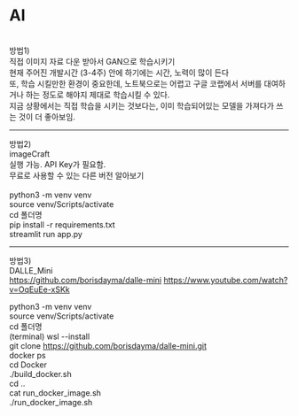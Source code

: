 # AI
<br>
방법1) <br>
직접 이미지 자료 다운 받아서 GAN으로 학습시키기 <br>
현재 주어진 개발시간 (3-4주) 안에 하기에는 시간, 노력이 많이 든다 <br>
또, 학습 시킬만한 환경이 중요한데, 노트북으로는 어렵고 구글 코랩에서 서버를 대여하거나 하는 정도로 해야지 제대로 학습시킬 수 있다. <br>
지금 상황에서는 직접 학습을 시키는 것보다는, 이미 학습되어있는 모델을 가져다가 쓰는 것이 더 좋아보임. <br>

---
방법2)  <br>
imageCraft<br>
실행 가능. API Key가 필요함. <br>
무료로 사용할 수 있는 다른 버전 알아보기 <br>
<br>
python3 -m venv venv <br>
source venv/Scripts/activate <br>
cd 폴더명<br>
pip install -r requirements.txt<br>
streamlit run app.py<br>

---
방법3)  <br>
DALLE_Mini<br>
https://github.com/borisdayma/dalle-mini
https://www.youtube.com/watch?v=OqEuEe-xSKk <br>

python3 -m venv venv <br>
source venv/Scripts/activate <br>
cd 폴더명 <br>
(terminal) wsl --install  <br>
git clone https://github.com/borisdayma/dalle-mini.git <br>
docker ps <br>
cd Docker  <br>
./build_docker.sh <br>
cd .. <br>
cat run_docker_image.sh  <br>
./run_docker_image.sh  <br>
 <br>
